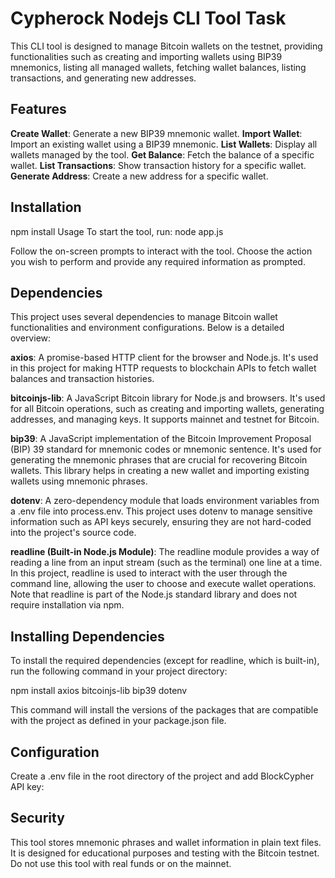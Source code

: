 
# Cypherock Nodejs CLI Tool Task

This CLI tool is designed to manage Bitcoin wallets on the testnet, providing functionalities such as creating and importing wallets using BIP39 mnemonics, listing all managed wallets, fetching wallet balances, listing transactions, and generating new addresses.

## Features

**Create Wallet**: Generate a new BIP39 mnemonic wallet.
**Import Wallet**: Import an existing wallet using a BIP39 mnemonic.
**List Wallets**: Display all wallets managed by the tool.
**Get Balance**: Fetch the balance of a specific wallet.
**List Transactions**: Show transaction history for a specific wallet.
**Generate Address**: Create a new address for a specific wallet.

## Installation
npm install
Usage
To start the tool, run:
node app.js

Follow the on-screen prompts to interact with the tool. Choose the action you wish to perform and provide any required information as prompted.

## Dependencies

This project uses several dependencies to manage Bitcoin wallet functionalities and environment configurations. 
Below is a detailed overview:

**axios**: A promise-based HTTP client for the browser and Node.js. It's used in this project for making HTTP requests to blockchain APIs to fetch wallet balances and transaction histories.

**bitcoinjs-lib**: A JavaScript Bitcoin library for Node.js and browsers. It's used for all Bitcoin operations, such as creating and importing wallets, generating addresses, and managing keys. It supports mainnet and testnet for Bitcoin.

**bip39**: A JavaScript implementation of the Bitcoin Improvement Proposal (BIP) 39 standard for mnemonic codes or mnemonic sentence. It's used for generating the mnemonic phrases that are crucial for recovering Bitcoin wallets. This library helps in creating a new wallet and importing existing wallets using mnemonic phrases.

**dotenv**: A zero-dependency module that loads environment variables from a .env file into process.env. This project uses dotenv to manage sensitive information such as API keys securely, ensuring they are not hard-coded into the project's source code.

**readline (Built-in Node.js Module)**: The readline module provides a way of reading a line from an input stream (such as the terminal) one line at a time. In this project, readline is used to interact with the user through the command line, allowing the user to choose and execute wallet operations. Note that readline is part of the Node.js standard library and does not require installation via npm.

## Installing Dependencies
To install the required dependencies (except for readline, which is built-in), run the following command in your project directory:

npm install axios bitcoinjs-lib bip39 dotenv

This command will install the versions of the packages that are compatible with the project as defined in your package.json file.

## Configuration

Create a .env file in the root directory of the project and add BlockCypher API key:


## Security
This tool stores mnemonic phrases and wallet information in plain text files. It is designed for educational purposes and testing with the Bitcoin testnet. Do not use this tool with real funds or on the mainnet.
